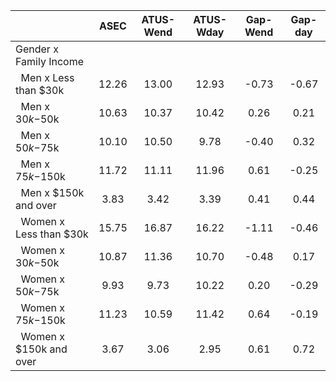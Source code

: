 
|                      |         ASEC |    ATUS-Wend |    ATUS-Wday |     Gap-Wend |      Gap-day |
| -------------------- | :----------: | :----------: | :----------: | :----------: | :----------: |
| Gender x Family Income |              |              |              |              |              |
| &nbsp;&nbsp;Men x Less than $30k |        12.26 |        13.00 |        12.93 |        -0.73 |        -0.67 |
| &nbsp;&nbsp;Men x $30k-$50k |        10.63 |        10.37 |        10.42 |         0.26 |         0.21 |
| &nbsp;&nbsp;Men x $50k-$75k |        10.10 |        10.50 |         9.78 |        -0.40 |         0.32 |
| &nbsp;&nbsp;Men x $75k-$150k |        11.72 |        11.11 |        11.96 |         0.61 |        -0.25 |
| &nbsp;&nbsp;Men x $150k and over |         3.83 |         3.42 |         3.39 |         0.41 |         0.44 |
| &nbsp;&nbsp;Women x Less than $30k |        15.75 |        16.87 |        16.22 |        -1.11 |        -0.46 |
| &nbsp;&nbsp;Women x $30k-$50k |        10.87 |        11.36 |        10.70 |        -0.48 |         0.17 |
| &nbsp;&nbsp;Women x $50k-$75k |         9.93 |         9.73 |        10.22 |         0.20 |        -0.29 |
| &nbsp;&nbsp;Women x $75k-$150k |        11.23 |        10.59 |        11.42 |         0.64 |        -0.19 |
| &nbsp;&nbsp;Women x $150k and over |         3.67 |         3.06 |         2.95 |         0.61 |         0.72 |

